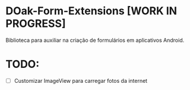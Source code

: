 # DOak-Form-Extensions [WORK IN PROGRESS]
Biblioteca para auxiliar na criação de formulários em aplicativos Android.

# TODO:
- [ ] Customizar ImageView para carregar fotos da internet
